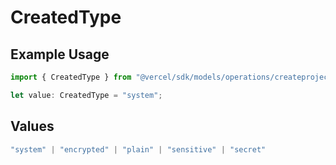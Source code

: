 # CreatedType

## Example Usage

```typescript
import { CreatedType } from "@vercel/sdk/models/operations/createprojectenv.js";

let value: CreatedType = "system";
```

## Values

```typescript
"system" | "encrypted" | "plain" | "sensitive" | "secret"
```
